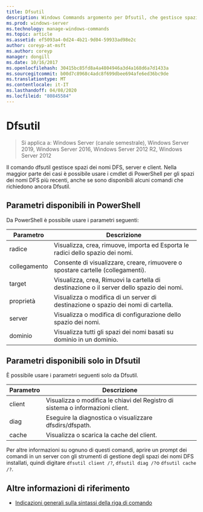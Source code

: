 ```yaml
---
title: Dfsutil
description: Windows Commands argomento per Dfsutil, che gestisce spazi dei nomi DFS, server e client. i comandi dfsutil utilizzano la terminologia file system distribuito originale, con la terminologia degli spazi dei nomi DFS aggiornata fornita come spiegazione per la maggior parte dei comandi.
ms.prod: windows-server
ms.technology: manage-windows-commands
ms.topic: article
ms.assetid: ef5093a4-0d24-4b21-9d04-59933ad98e2c
author: coreyp-at-msft
ms.author: coreyp
manager: dongill
ms.date: 10/16/2017
ms.openlocfilehash: 30415bc85fd8a4a4804946a3d4a168d6a7d1433a
ms.sourcegitcommit: b00d7c8968c4adc8f699dbee694afe6ed36bc9de
ms.translationtype: MT
ms.contentlocale: it-IT
ms.lasthandoff: 04/08/2020
ms.locfileid: "80845584"
---
```

# <a name="dfsutil"></a>Dfsutil

>Si applica a: Windows Server (canale semestrale), Windows Server 2019, Windows Server 2016, Windows Server 2012 R2, Windows Server 2012

Il comando dfsutil gestisce spazi dei nomi DFS, server e client. Nella maggior parte dei casi è possibile usare i cmdlet di PowerShell per gli spazi dei nomi DFS più recenti, anche se sono disponibili alcuni comandi che richiedono ancora Dfsutil.

## <a name="parameters-available-in-powershell"></a>Parametri disponibili in PowerShell

Da PowerShell è possibile usare i parametri seguenti:

| Parametro | Descrizione |
| --------- | ----------- |
| radice | Visualizza, crea, rimuove, importa ed Esporta le radici dello spazio dei nomi. |
| collegamento | Consente di visualizzare, creare, rimuovere o spostare cartelle (collegamenti). |
| target | Visualizza, crea, Rimuovi la cartella di destinazione o il server dello spazio dei nomi. |
| proprietà | Visualizza o modifica di un server di destinazione o spazio dei nomi di cartella. |
| server | Visualizza o modifica di configurazione dello spazio dei nomi. |
| dominio | Visualizza tutti gli spazi dei nomi basati su dominio in un dominio. |

## <a name="parameters-only-available-in-dfsutil"></a>Parametri disponibili solo in Dfsutil

È possibile usare i parametri seguenti solo da Dfsutil.

| Parametro | Descrizione |
| --------- | ----------- |
| client | Visualizza o modifica le chiavi del Registro di sistema o informazioni client. |
| diag | Eseguire la diagnostica o visualizzare dfsdirs/dfspath. |
| cache | Visualizza o scarica la cache del client. |

Per altre informazioni su ognuno di questi comandi, aprire un prompt dei comandi in un server con gli strumenti di gestione degli spazi dei nomi DFS installati, quindi digitare `dfsutil client /?`, `dfsutil diag /?`o `dfsutil cache /?`.

## <a name="additional-references"></a>Altre informazioni di riferimento

- [Indicazioni generali sulla sintassi della riga di comando](command-line-syntax-key.md)